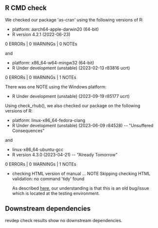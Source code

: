 ## R CMD check 

We checked our package 'as-cran' using the following versions of R:

* platform: aarch64-apple-darwin20 (64-bit)
* R version 4.2.1 (2022-06-23) 

0 ERRORs | 0 WARNINGs | 0 NOTEs

and 

* platform: x86_64-w64-mingw32 (64-bit)
* R Under development (unstable) (2023-02-13 r83816 ucrt)

0 ERRORs | 0 WARNINGs | 1 NOTEs

There was one NOTE using the Windows platform:

* R Under development (unstable) (2023-09-19 r85177 ucrt)



Using check_rhub(), we also checked our package on the following versions of R:

* platform: linux-x86_64-fedora-clang
* R Under development (unstable) (2023-06-09 r84528) -- "Unsuffered Consequences"

and 

* linux-x86_64-ubuntu-gcc
* R version 4.3.0 (2023-04-21) -- "Already Tomorrow"

0 ERRORs | 0 WARNINGs | 1 NOTEs

* checking HTML version of manual ... NOTE
Skipping checking HTML validation: no command 'tidy' found

  As described [here](https://groups.google.com/g/r-sig-mac/c/7u_ivEj4zhM?pli=1), our understanding is that this is an old bug/issue which is located at the testing environment.

## Downstream dependencies

revdep check results show no downstream dependencies. 
